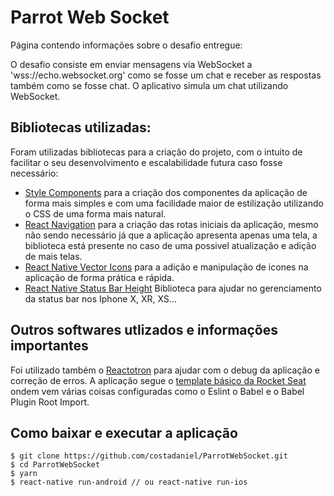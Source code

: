 # Parrot Web Socket

Página contendo informações sobre o desafio entregue:

O desafio consiste em enviar mensagens via WebSocket a 'wss://echo.websocket.org' como se fosse um chat e receber as respostas também como se fosse chat. O aplicativo simula um chat utilizando WebSocket.

## Bibliotecas utilizadas:

Foram utilizadas bibliotecas para a criação do projeto, com o intuito de facilitar o seu desenvolvimento e escalabilidade futura caso fosse necessário:

- [Style Components](https://www.styled-components.com/ "Style Components") para a criação dos componentes da aplicação de forma mais simples e com uma facilidade maior de estilização utilizando o CSS de uma forma mais natural.
- [React Navigation](https://reactnavigation.org "React Navigation") para a criação das rotas iniciais da aplicação, mesmo não sendo necessário já que a aplicação apresenta apenas uma tela, a biblioteca está presente no caso de uma possivel atualização e adição de mais telas.
- [React Native Vector Icons](https://github.com/oblador/react-native-vector-icons "React Native Vector Icons") para a adição e manipulação de icones na aplicação de forma prática e rápida.
- [React Native Status Bar Height](https://www.npmjs.com/package/react-native-status-bar-height "React Native Statusbar Height") Biblioteca para ajudar no gerenciamento da status bar nos Iphone X, XR, XS...

## Outros softwares utlizados e informações importantes

Foi utilizado também o [Reactotron](https://github.com/infinitered/reactotron "Reactotron") para ajudar com o debug da aplicação e correção de erros. A aplicação segue o [template básico da Rocket Seat](https://github.com/Rocketseat/react-native-template-rocketseat-basic "template básico da Rocket Seat") ondem vem várias coisas configuradas como o Eslint o Babel e o Babel Plugin Root Import.

## Como baixar e executar a aplicação

```
$ git clone https://github.com/costadaniel/ParrotWebSocket.git
$ cd ParrotWebSocket
$ yarn
$ react-native run-android // ou react-native run-ios
```
